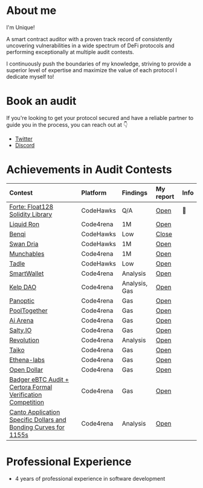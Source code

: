 # About me
I'm Unique! 

A smart contract auditor with a proven track record of consistently uncovering vulnerabilities in a wide spectrum of DeFi protocols and performing exceptionally at multiple audit contests.

I continuously push the boundaries of my knowledge, striving to provide a superior level of expertise and maximize the value of each protocol I dedicate myself to!



# Book an audit

If you're looking to get your protocol secured and have a reliable partner to guide you in the process, you can reach out at 👇
- [Twitter](https://twitter.com/unique0x0)
- [Discord](https://discordapp.com/users/1164579178658668610)



# Achievements in Audit Contests

| Contest | Platform | Findings | My report | Info |
| :--- | :--- | :--- | :--- | --- |
| [Forte: Float128 Solidity Library](https://code4rena.com/audits/2025-04-forte-float128-solidity-library) | CodeHawks | Q/A | [Open](https://code4rena.com/audits/2025-04-forte-float128-solidity-library) |  🥉   |
| [Liquid Ron](https://code4rena.com/audits/2025-01-liquid-ron) | Code4rena | 1M | [Open](https://code4rena.com/audits/2025-01-liquid-ron/submissions/F-23) |     |
| [Benqi](https://codehawks.cyfrin.io/c/2025-01-benqi) | CodeHawks | Low | [Close](https://codehawks.cyfrin.io/c/2025-01-benqi/results?lt=contest&page=1&sc=reward&sj=reward&t=report) |     |
| [Swan Dria](https://codehawks.cyfrin.io/c/2024-10-swan-dria) | CodeHawks | 1M | [Open](https://codehawks.cyfrin.io/c/2024-10-swan-dria/s/572) |     |
| [Munchables](https://code4rena.com/audits/2024-05-munchables) | Code4rena | 1M  | [Open](https://code4rena.com/reports/2024-05-munchables "./contests/Code4rena/WildCat.md") |     |
| [Tadle](https://codehawks.cyfrin.io/c/2024-08-tadle) | CodeHawks | Low | [Open](https://codehawks.cyfrin.io/c/2024-08-tadle/s/1078) |     |
| [SmartWallet](https://code4rena.com/audits/2024-03-smart-wallet) | Code4rena | Analysis | [Open](https://code4rena.com/reports/2024-03-coinbase) |     |
| [Kelp DAO](https://code4rena.com/audits/2023-11-kelp-dao-rseth) | Code4rena | Analysis, Gas | [Open](https://code4rena.com/reports/2023-11-kelp) |     |
| [Panoptic](https://code4rena.com/audits/2023-11-panoptic) | Code4rena | Gas | [Open](https://code4rena.com/reports/2023-11-panoptic) |     |
| [PoolTogether](https://code4rena.com/audits/2024-03-pooltogether) | Code4rena | Gas | [Open](https://code4rena.com/reports/2024-03-pooltogether) |     |
| [Ai Arena](https://code4rena.com/audits/2024-02-ai-arena) | Code4rena | Gas | [Open](https://code4rena.com/reports/2024-02-ai-arena) |     |
| [Salty.IO](https://code4rena.com/audits/2024-01-saltyio) | Code4rena | Gas | [Open](https://code4rena.com/reports/2024-01-salty) |     |
| [Revolution](https://code4rena.com/audits/2023-12-revolution-protocol) | Code4rena | Analysis | [Open](https://code4rena.com/reports/2023-12-revolutionprotocol) |     |
| [Taiko](https://code4rena.com/audits/2024-03-taiko) | Code4rena | Gas | [Open](https://code4rena.com/reports/2024-03-taiko) |     |
| [Ethena-labs](https://code4rena.com/audits/2023-10-ethena-labs) | Code4rena | Gas | [Open](https://code4rena.com/reports/2023-10-ethena) |     |
| [Open Dollar](https://code4rena.com/audits/2023-10-open-dollar) | Code4rena | Gas | [Open](https://code4rena.com/reports/2023-10-opendollar) |     |
| [Badger eBTC Audit + Certora Formal Verification Competition](https://code4rena.com/audits/2023-10-badger-ebtc-audit-certora-formal-verification-competition) | Code4rena | Gas | [Open](https://code4rena.com/reports/2023-10-badger) |     |
| [Canto Application Specific Dollars and Bonding Curves for 1155s](https://code4rena.com/audits/2023-11-canto-application-specific-dollars-and-bonding-curves-for-1155s) | Code4rena | Analysis | [Open](https://code4rena.com/reports/2023-11-canto) |     |

# Professional Experience
- 4 years of professional experience in software development
